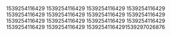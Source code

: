 1539254116429
1539254116429
1539254116429
1539254116429
1539254116429
1539254116429
1539254116429
1539254116429
1539254116429
1539254116429
1539254116429
1539254116429
1539254116429
1539254116429
15392541164291539297026876